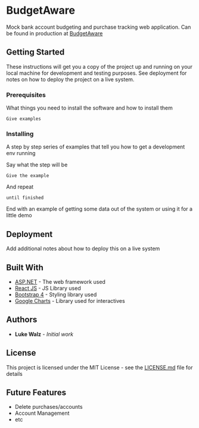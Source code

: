 # BudgetAware

Mock bank account budgeting and purchase tracking web application.
Can be found in production at [BudgetAware](budgetapplication.azurewebsites.net)

## Getting Started

These instructions will get you a copy of the project up and running on your local machine for development and testing purposes. See deployment for notes on how to deploy the project on a live system.

### Prerequisites

What things you need to install the software and how to install them

```
Give examples
```

### Installing

A step by step series of examples that tell you how to get a development env running

Say what the step will be

```
Give the example
```

And repeat

```
until finished
```

End with an example of getting some data out of the system or using it for a little demo

## Deployment

Add additional notes about how to deploy this on a live system

## Built With

* [ASP.NET](https://www.asp.net/) - The web framework used
* [React JS](https://reactjs.org/) - JS Library used
* [Bootstrap 4](https://getbootstrap.com/docs/4.0/getting-started/introduction/) - Styling library used
* [Google Charts](https://developers.google.com/chart/) - Library used for interactives


## Authors

* **Luke Walz** - *Initial work*

## License

This project is licensed under the MIT License - see the [LICENSE.md](LICENSE.md) file for details

## Future Features

* Delete purchases/accounts
* Account Management
* etc

